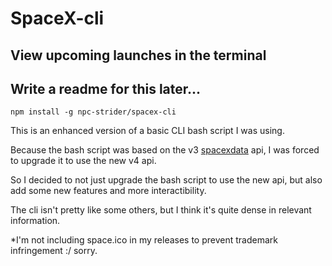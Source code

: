 # SpaceX-cli
## View upcoming launches in the terminal

## Write a readme for this later...

`npm install -g npc-strider/spacex-cli`

This is an enhanced version of a basic CLI bash script I was using.

Because the bash script was based on the v3 [spacexdata](https://github.com/r-spacex/SpaceX-API) api, I was forced to upgrade it to use the new v4 api. 

So I decided to not just upgrade the bash script to use the new api, but also add some new features and more interactibility. 

The cli isn't pretty like some others, but I think it's quite dense in relevant information.

*I'm not including space.ico in my releases to prevent trademark infringement :/ sorry.